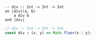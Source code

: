 ```applescript
-- div :: Int -> Int -> Int
on |div|(a, b)
    a div b
end |div|
```

```js
// div :: Int -> Int -> Int
const div = (x, y) => Math.floor(x / y);
```